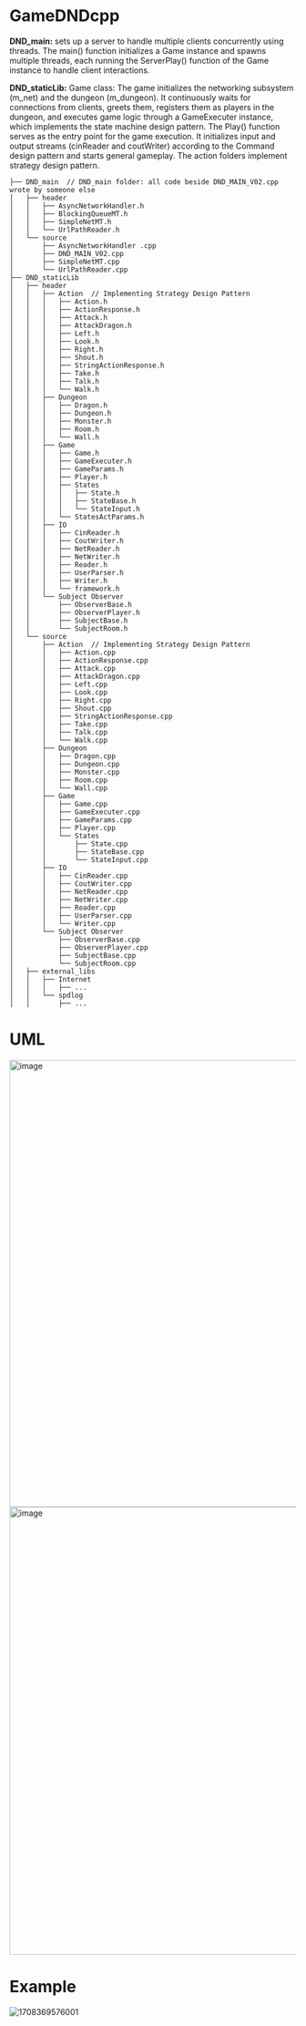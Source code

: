 # GameDNDcpp

**DND_main:**
sets up a server to handle multiple clients concurrently using threads. The main() function initializes a Game instance and spawns multiple threads, each running the ServerPlay() function of the Game instance to handle client interactions.

**DND_staticLib:**
Game class:
The game initializes the networking subsystem (m_net) and the dungeon (m_dungeon). It continuously waits for connections from clients, greets them, registers them as players in the dungeon, and executes game logic through a GameExecuter instance, which implements the state machine design pattern. The Play() function serves as the entry point for the game execution. It initializes input and output streams (cinReader and coutWriter) according to the Command design pattern and starts general gameplay.
The action folders implement strategy design pattern.

```
├── DND_main  // DND_main folder: all code beside DND_MAIN_V02.cpp wrote by someone else
│   ├── header
│   │   ├── AsyncNetworkHandler.h
│   │   ├── BlockingQueueMT.h
│   │   ├── SimpleNetMT.h
│   │   └── UrlPathReader.h
│   └── source
│       ├── AsyncNetworkHandler .cpp
│       ├── DND_MAIN_V02.cpp
│       ├── SimpleNetMT.cpp
│       └── UrlPathReader.cpp
├── DND_staticLib
│   ├── header
│   │   ├── Action  // Implementing Strategy Design Pattern
│   │   │   ├── Action.h
│   │   │   ├── ActionResponse.h
│   │   │   ├── Attack.h
│   │   │   ├── AttackDragon.h
│   │   │   ├── Left.h
│   │   │   ├── Look.h
│   │   │   ├── Right.h
│   │   │   ├── Shout.h
│   │   │   ├── StringActionResponse.h
│   │   │   ├── Take.h
│   │   │   ├── Talk.h
│   │   │   └── Walk.h
│   │   ├── Dungeon
│   │   │   ├── Dragon.h
│   │   │   ├── Dungeon.h
│   │   │   ├── Monster.h
│   │   │   ├── Room.h
│   │   │   └── Wall.h
│   │   ├── Game
│   │   │   ├── Game.h
│   │   │   ├── GameExecuter.h
│   │   │   ├── GameParams.h
│   │   │   ├── Player.h
│   │   │   ├── States
│   │   │   │   ├── State.h
│   │   │   │   ├── StateBase.h
│   │   │   │   └── StateInput.h
│   │   │   └── StatesActParams.h
│   │   ├── IO
│   │   │   ├── CinReader.h
│   │   │   ├── CoutWriter.h
│   │   │   ├── NetReader.h
│   │   │   ├── NetWriter.h
│   │   │   ├── Reader.h
│   │   │   ├── UserParser.h
│   │   │   ├── Writer.h
│   │   │   └── framework.h
│   │   └── Subject Observer
│   │       ├── ObserverBase.h
│   │       ├── ObserverPlayer.h
│   │       ├── SubjectBase.h
│   │       └── SubjectRoom.h
│   └── source
│       ├── Action  // Implementing Strategy Design Pattern
│       │   ├── Action.cpp
│       │   ├── ActionResponse.cpp
│       │   ├── Attack.cpp
│       │   ├── AttackDragon.cpp
│       │   ├── Left.cpp
│       │   ├── Look.cpp
│       │   ├── Right.cpp
│       │   ├── Shout.cpp
│       │   ├── StringActionResponse.cpp
│       │   ├── Take.cpp
│       │   ├── Talk.cpp
│       │   └── Walk.cpp
│       ├── Dungeon
│       │   ├── Dragon.cpp
│       │   ├── Dungeon.cpp
│       │   ├── Monster.cpp
│       │   ├── Room.cpp
│       │   └── Wall.cpp
│       ├── Game
│       │   ├── Game.cpp
│       │   ├── GameExecuter.cpp
│       │   ├── GameParams.cpp
│       │   ├── Player.cpp
│       │   └── States
│       │       ├── State.cpp
│       │       ├── StateBase.cpp
│       │       └── StateInput.cpp
│       ├── IO
│       │   ├── CinReader.cpp
│       │   ├── CoutWriter.cpp
│       │   ├── NetReader.cpp
│       │   ├── NetWriter.cpp
│       │   ├── Reader.cpp
│       │   ├── UserParser.cpp
│       │   └── Writer.cpp
│       └── Subject Observer
│           ├── ObserverBase.cpp
│           ├── ObserverPlayer.cpp
│           ├── SubjectBase.cpp
│           └── SubjectRoom.cpp
│   ├── external_libs
│   │   ├── Internet
│   │   │   ├── ...
│   │   └── spdlog
│   │       ├── ...
```
# UML


<img width="785" alt="image" src="https://github.com/barrShahar/GameDNDcpp/assets/59974036/e68a4af4-48d5-417a-9ff3-48ec23970753">

<img width="786" alt="image" src="https://github.com/barrShahar/GameDNDcpp/assets/59974036/90db48ae-9f3b-4ed5-8c69-c88057524fca">

# Example

![1708369576001](https://github.com/barrShahar/GameDNDcpp/assets/59974036/9729f760-e8cf-4b64-9aac-9b3c02e55bfe)



